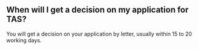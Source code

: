 ##  When will I get a decision on my application for TAS?

You will get a decision on your application by letter, usually within 15 to 20
working days.

